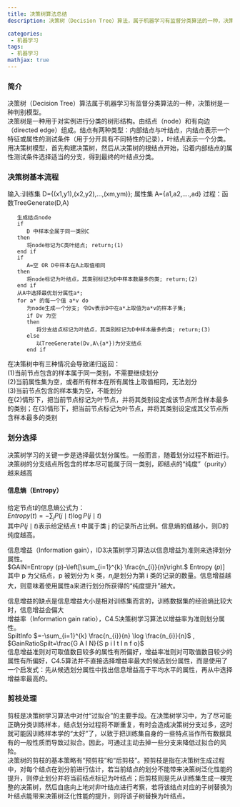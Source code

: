 ```yaml
---
title: 决策树算法总结
description: 决策树（Decision Tree）算法，属于机器学习有监督分类算法的一种，决策树是一个预测模型。决策树是一种用于对实例进行分类的树形结构。由结点（node）和有向边（directed edge）组成。结点有两种类型：内部结点与叶结点，内结点表示一个特征或属性的测试条件（用于分开具有不同特性的记录），叶结点表示一个分类。使用决策树模型，首先构建决策树，然后从决策树的根结点开始，沿着内部结点的属性测试条件选择适当的分支，得到最终的叶结点分类。

categories:
 - 机器学习
tags:
 - 机器学习
mathjax: true
---
```


### 简介
决策树（Decision Tree）算法属于机器学习有监督分类算法的一种，决策树是一种判别模型。  
决策树是一种用于对实例进行分类的树形结构。由结点（node）和有向边（directed edge）组成。结点有两种类型：内部结点与叶结点，内结点表示一个特征或属性的测试条件（用于分开具有不同特性的记录），叶结点表示一个分类。  
用决策树模型，首先构建决策树，然后从决策树的根结点开始，沿着内部结点的属性测试条件选择适当的分支，得到最终的叶结点分类。

### 决策树基本流程

输入:训练集 D={(x1,y1),(x2,y2),...,(xm,ym)};
     属性集 A={a1,a2,....,ad}
过程：函数TreeGenerate(D,A)
```
   生成结点node
   if 
      D 中样本全属于同一类别C 
   then
      将node标记为C类叶结点; return;(1)
   end if
   if 
      A=空 OR D中样本在A上取值相同
   then
      将node标记为叶结点，其类别标记为D中样本数最多的类; return;(2)
   end if
   从A中选择最优划分属性a*;
   for a* 的每一个值 a*v do
      为node生成一个分支; 令Dv表示D中在a*上取值为a*v的样本子集;
      if Dv 为空 
      then
         将分支结点标记为叶结点，其类别标记为D中样本最多的类; return;(3)
      else
         以TreeGenerate(Dv,A\{a*})为分支结点
      end if
```

在决策树中有三种情况会导致递归返回：  
(1)当前节点包含的样本属于同一类别，不需要继续划分  
(2)当前属性集为空，或者所有样本在所有属性上取值相同，无法划分  
(3)当前节点包含的样本集为空，不能划分  
在(2)情形下，把当前节点标记为叶节点，并将其类别设定成该节点所含样本最多的类别；在(3)情形下，把当前节点标记为叶节点，并将其类别设定成其父节点所含样本最多的类别

### 划分选择
决策树学习的关键一步是选择最优划分属性。一般而言，随着划分过程不断进行。决策树的分支结点所包含的样本尽可能属于同一类别，即结点的“纯度”（purity）越来越高

#### 信息熵（Entropy）

给定节点t的信息熵公式为：  
$Entropy (t)=-\sum_{j} P(j \mid t) \log P(j \mid t)$  
其中$P(j \mid t)$表示给定结点 t 中属于类 j 的记录所占比例。信息熵的值越小，则D的纯度越高。

信息增益（Information gain），ID3决策树学习算法以信息增益为准则来选择划分属性。  
$GAIN=Entropy (p)-\left[\sum_{i=1}^{k} \frac{n_{i}}{n}\right.$ Entropy $\left.(p)\right]$  
其中 p 为父结点，p 被划分为 k 类，$n_{i}$是划分为第 i 类的记录的数量。信息增益越大，则意味着使用属性a来进行划分所获得的“纯度提升”越大。

信息增益的缺点是信息增益大小是相对训练集而言的，训练数据集的经验熵比较大时，信息增益会偏大  
增益率（Information gain ratio），C4.5决策树学习算法以增益率为准则划分属性。  
SpiltInfo $=-\sum_{i=1}^{k} \frac{n_{i}}{n} \log \frac{n_{i}}{n}$  ,  $GainRatioSpilt=\frac{G A I N}{S p i l t I n f o}$  
信息增益准则对可取值数目较多的属性有所偏好，增益率准则对可取值数目较少的属性有所偏好，C4.5算法并不直接选择增益率最大的候选划分属性，而是使用了一个启发式：先从候选划分属性中找出信息增益高于平均水平的属性，再从中选择增益率最高的。

### 剪枝处理
剪枝是决策树学习算法中对付“过拟合”的主要手段。在决策树学习中，为了尽可能正确分类训练样本，结点划分过程将不断重复，有时会造成决策树分支过多，这时就可能因训练样本学的“太好”了，以致于把训练集自身的一些特点当作所有数据具有的一般性质而导致过拟合。因此，可通过主动去掉一些分支来降低过拟合的风险。  
决策树的剪枝的基本策略有“预剪枝”和“后剪枝”。预剪枝是指在决策树生成过程中，对每个结点在划分前进行估计，若当前结点的划分不能带来决策树泛化性能的提升，则停止划分并将当前结点标记为叶结点；后剪枝则是先从训练集生成一棵完整的决策树，然后自底向上地对非叶结点进行考察，若将该结点对应的子树替换为叶结点能带来决策树泛化性能的提升，则将该子树替换为叶结点。

